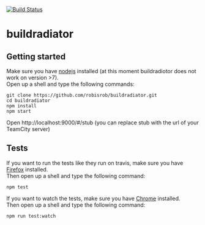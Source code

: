 [![Build Status](https://travis-ci.org/robisrob/buildradiator.svg?branch=master)](https://travis-ci.org/robisrob/buildradiator)

# buildradiator

## Getting started

Make sure you have [nodejs](https://nodejs.org/) installed (at this moment buildradiotor does not work on version >7).  
Open up a shell and type the following commands:

```shell
git clone https://github.com/robisrob/buildradiator.git
cd buildradiator
npm install
npm start
```

Open http://localhost:9000/#/stub (you can replace stub with the url of your TeamCity server)

## Tests

If you want to run the tests like they run on travis, make sure you have [Firefox](https://www.mozilla.org/en-US/firefox/products/) installed.  
Then open up a shell and type the following command:

```shell
npm test
```

If you want to watch the tests, make sure you have [Chrome](https://www.google.com/chrome) installed.  
Then open up a shell and type the following command:

```shell
npm run test:watch
```
